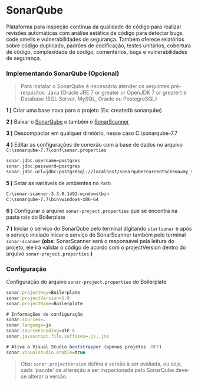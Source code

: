 # SonarQube
Plataforma para inspeção contínua da qualidade do código para realizar revisões automáticas com análise estática de código para detectar bugs, code smells e vulnerabilidades de segurança. Também oferece relatórios sobre código duplicado, padrões de codificação, testes unitários, cobertura de código, complexidade de código, comentários, bugs e vulnerabilidades de segurança.

### Implementando SonarQube (Opcional)
> Para instalar o SonarQube é necessário atender os seguintes pré-requisitos: Java (Oracle JRE 7 or greater or OpenJDK 7 or greater) e Database (SQL Server, MySQL, Oracle ou PostegreSQL)

**1 )** 
Criar uma base nova para o projeto (Ex: createdb sonarqube)

**2 )** 
Baixar o [SonarQube](https://binaries.sonarsource.com/Distribution/sonarqube/sonarqube-7.7.zip) e também o [SonarScanner](https://docs.sonarqube.org/latest/analysis/scan/sonarscanner/)

**3 )** 
Descompactar em qualquer diretório, nesse caso C:\sonarqube-7.7

**4 )** 
Editar as configurações de conexão com a base de dados no arquivo `C:\sonarqube-7.7\conf\sonar.properties`
```bash
sonar.jdbc.username=postgres
sonar.jdbc.password=postgres
sonar.jdbc.url=jdbc:postgresql://localhost/sonarqube?currentSchema=my_schema
```
**5 )** 
Setar as variáveis de ambientes no `Path`
```bash
C:\sonar-scanner-3.3.0.1492-windows\bin
C:\sonarqube-7.7\bin\windows-x86-64
```
**6 )** 
Configurar o arquivo `sonar-project.properties` que se encontra na pasta raiz do Boilerplate

**7 )** 
Iniciar o serviço do SonarQube pelo terminal digitando `startsonar` e após o serviço iniciado inicar o serviço do SonarScanner também pelo terminal `sonar-scanner` **(obs:** SonarScanner será o responsável pela leitura do projeto, ele irá validar o código de acordo com o projectVersion dentro do arquivo `sonar-project.properties` **)**

### Configuração
Configuração do arquivo `sonar-project.properties` do Boilerplate

```js
sonar.projectKey=Boilerplate
sonar.projectVersion=1.0
sonar.projectName=Boilerplate

# Informações de configuração
sonar.sources=.
sonar.language=js
sonar.sourceEncoding=UTF-8
sonar.javascript.file.suffixes=.js,.jsx

# Ativa o Visual Studio bootstrapper (apenas projetos .NET)
sonar.visualstudio.enable=true
```

> Obs: `sonar.projectVersion` defina a versão à ser avaliada, ou seja, cada 'pacote' de alteração a ser inspecionada pelo SonarQube deve-se alterar a versão. 
<br>
